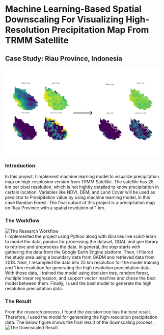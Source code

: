 # Machine Learning-Based Spatial Downscaling For Visualizing High-Resolution Precipitation Map From TRMM Satellite
## Case Study: Riau Province, Indonesia
![Visualization of 3 Satellites (NDVI, Land Cover, and DEM) and 1 Missing (Precipitation from TRMM)](cover-trmm.png)<br>

### Introduction
In this project, I implement machine learning model to visualize precipitation map on high-resolusion version from TRMM Satellite. The satellite has 25 km per pixel resolution, which is not hightly detailed to know precipitation in certain location. Variables like NDVI, DEM, and Land Cover will be used as predictor to Precipitation value by using machine learning model, in this case Random Forest. The final output of this project is a precipitation map on Riau Province with a spatial resolution of 1 km.

### The Workflow
![The Research Workflow]("workflow.png")<br>
I implemented the project using Python along with libraries like scikit-learn to model the data, pandas for processing the dataset, GDAL and gee library to retrieve and preprocess the data. In general, the step starts with gathering the data from the Google Earth Engine platform. Then, I filtered the study area using a boundary data from GADM and retrieved data from 2018. Next, I resampled the data into 25 km resolution for the model training and 1 km resolution for generating the high resolution precipitation data. With those data, I trained the model using decision tree, random forest, multiple linear regression, and support vector machine and chose the best model between them. Finally, I used the best model to generate the high resolution precipitation data.

### The Result
From the research process, I found the decision tree has the best result. Therefore, I used the model for generating the high-resolution precipitation data. The below figure shows the final result of the downscaling process.
![The Downscaled Result]("downscaled-result.png")<br>